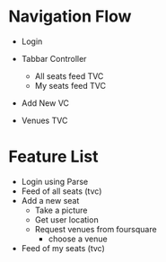 # Navigation Flow

- Login

- Tabbar Controller
    - All seats feed TVC
    - My seats feed TVC

- Add New VC

- Venues TVC


# Feature List
- Login using Parse
- Feed of all seats (tvc)
- Add a new seat
    - Take a picture
    - Get user location
    - Request venues from foursquare
        - choose a venue
- Feed of my seats (tvc)
